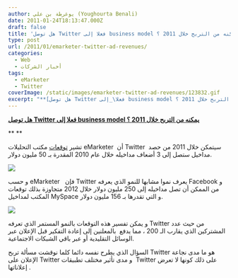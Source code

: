 ```yaml
---
author: يوغرطة بن علي (Youghourta Benali)
date: 2011-01-24T18:13:47.000Z
draft: false
title: 'هل توصل Twitter فعلا إلى business model يمكنه من التربح خلال 2011 ؟ '
type: post
url: /2011/01/emarketer-twitter-ad-revenues/
categories:
  - Web
  - أخبار الشركات
tags:
  - eMarketer
  - Twitter
coverImage: /static/images/emarketer-twitter-ad-revenues/123832.gif
excerpt: "**[هل توصل Twitter فعلا\_إلى business model يمكنه من التربح خلال 2011 ؟](https://www.it-scoop.com/2011/01/emarketer-twitter-ad-revenues/)**\n\n\\*\\* \\*\\*\n\nتشير [توقعات](http://www.emarketer.com/Article.aspx?R=1008192) مكتب التحليلات eMarketer \_أن Twitter \_سيتمكن خلال 2011 من حصد مداخيل ستصل إلى 3 أضعاف مداخيله خلال عام 2010 المقدرة بـ 50 مليون دولار.\n\n\n\nو حسب eMarketer"
---
```

**[هل توصل Twitter فعلا إلى business model يمكنه من التربح خلال 2011 ؟](https://www.it-scoop.com/2011/01/emarketer-twitter-ad-revenues/)**

\*\* \*\*

تشير [توقعات](http://www.emarketer.com/Article.aspx?R=1008192) مكتب التحليلات eMarketer  أن Twitter  سيتمكن خلال 2011 من حصد مداخيل ستصل إلى 3 أضعاف مداخيله خلال عام 2010 المقدرة بـ 50 مليون دولار.

![](/static/images/emarketer-twitter-ad-revenues/123832.gif)

و حسب eMarketer   فإن Twitter يعرف نموا مشابها للنمو الذي يعرفه Facebook و من الممكن أن تصل مداخيله إلى 250 مليون دولار خلال 2012 متجاوزة بذلك توقعات المكتب لمداخيل MySpace و التي تقدرها بـ 156 مليون دولار.

![](/static/images/emarketer-twitter-ad-revenues/123948.gif)

و يمكن تفسير هذه التوقعات بالنمو المستمر الذي تعرفه Twitter من حيث عدد المشتركين الذي يقارب الـ 200 ، مما يدفع  بالمعلنين إلى إعادة التفكير قبل الإعلان عبر الوسائل التقليدية أو عبر باقي الشبكات الاجتماعية.

السؤال الذي يطرح نفسه دائما كلما نوقشت مسألة تربح Twitter هو ما مدى نجاعة الإعلان على Twitter و مدى تأثير مختلف تطبيقات  Twitter على ذلك كونها لا تعرض إعلاناتها .
